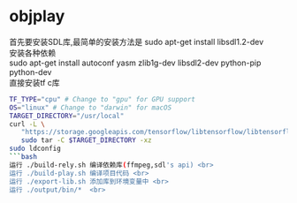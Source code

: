 # objplay
首先要安装SDL库,最简单的安装方法是 sudo apt-get install libsdl1.2-dev <br>
安装各种依赖 <br>
sudo apt-get install autoconf yasm zlib1g-dev libsdl2-dev python-pip python-dev <br>
直接安装tf c库 <br>
```bash
TF_TYPE="cpu" # Change to "gpu" for GPU support
OS="linux" # Change to "darwin" for macOS
TARGET_DIRECTORY="/usr/local"
curl -L \
   "https://storage.googleapis.com/tensorflow/libtensorflow/libtensorflow-${TF_TYPE}-${OS}-x86_64-1.6.0.tar.gz" |
   sudo tar -C $TARGET_DIRECTORY -xz
sudo ldconfig
```bash
运行 ./build-rely.sh 编译依赖库(ffmpeg,sdl's api) <br>
运行 ./build-play.sh 编译项目代码 <br>
运行 ./export-lib.sh 添加库到环境变量中 <br>
运行 ./output/bin/*  <br>
